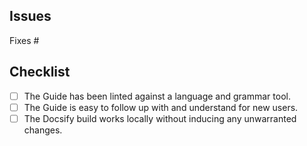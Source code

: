 ## Issues 

<!--- 
Add the following statement necessarily: 

Fixes #ISSUE_NUMBER 
-->

Fixes #

## Checklist 

- [ ] The Guide has been linted against a language and grammar tool.
- [ ] The Guide is easy to follow up with and understand for new users.
- [ ] The Docsify build works locally without inducing any unwarranted changes.
